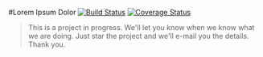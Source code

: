 #Lorem Ipsum Dolor
[![Build Status](https://travis-ci.org/andela-vdugeri/lorem-ipsum-dolor.svg?branch=master)](https://travis-ci.org/andela-vdugeri/lorem-ipsum-dolor)
[![Coverage Status](https://coveralls.io/repos/github/andela-vdugeri/lorem-ipsum-dolor/badge.svg?branch=master)](https://coveralls.io/github/andela-vdugeri/lorem-ipsum-dolor?branch=master)
>This is a project in progress. We'll let you know when we know what we are doing.
Just star the project and we'll e-mail you the details. Thank you.
